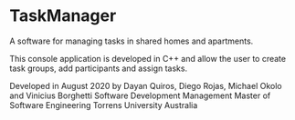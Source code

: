 # TaskManager
A software for managing tasks in shared homes and apartments.

This console application is developed in C++ and allow the user to create task groups, add participants and assign tasks.

Developed in August 2020 by Dayan Quiros, Diego Rojas, Michael Okolo and Vinicius Borghetti
Software Development Management
Master of Software Engineering
Torrens University Australia
